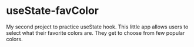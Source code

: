 # useState-favColor
My second project to practice useState hook.
This little app allows users to select what their favorite colors are. They get to choose from few popular colors.
